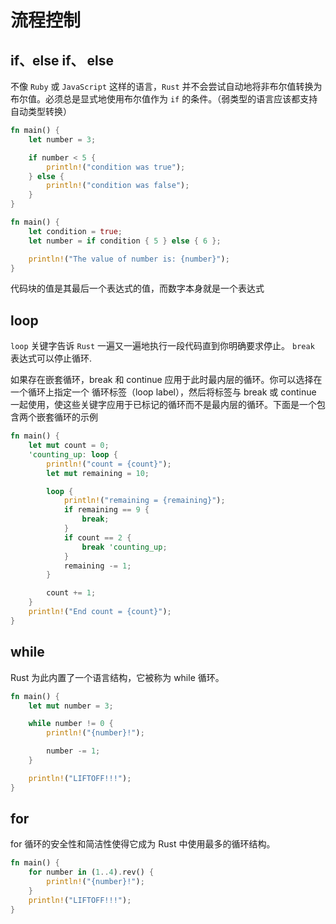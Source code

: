 <!--
 * @Author: your name
 * @Date: 2021-09-14 10:06:58
 * @LastEditTime: 2024-09-25 11:31:33
 * @LastEditors: matiastang
 * @Description: In User Settings Edit
 * @FilePath: /rust-learn/md/流程控制.md
-->
# 流程控制

## if、else if、 else 

不像 `Ruby` 或 `JavaScript` 这样的语言，`Rust` 并不会尝试自动地将非布尔值转换为布尔值。必须总是显式地使用布尔值作为 `if` 的条件。（弱类型的语言应该都支持自动类型转换）
```rs
fn main() {
    let number = 3;

    if number < 5 {
        println!("condition was true");
    } else {
        println!("condition was false");
    }
}
```

```rs
fn main() {
    let condition = true;
    let number = if condition { 5 } else { 6 };

    println!("The value of number is: {number}");
}
```
代码块的值是其最后一个表达式的值，而数字本身就是一个表达式

## loop

`loop` 关键字告诉 `Rust` 一遍又一遍地执行一段代码直到你明确要求停止。
`break` 表达式可以停止循环.

如果存在嵌套循环，break 和 continue 应用于此时最内层的循环。你可以选择在一个循环上指定一个 循环标签（loop label），然后将标签与 break 或 continue 一起使用，使这些关键字应用于已标记的循环而不是最内层的循环。下面是一个包含两个嵌套循环的示例

```rs
fn main() {
    let mut count = 0;
    'counting_up: loop {
        println!("count = {count}");
        let mut remaining = 10;

        loop {
            println!("remaining = {remaining}");
            if remaining == 9 {
                break;
            }
            if count == 2 {
                break 'counting_up;
            }
            remaining -= 1;
        }

        count += 1;
    }
    println!("End count = {count}");
}
```

## while

Rust 为此内置了一个语言结构，它被称为 while 循环。
```rs
fn main() {
    let mut number = 3;

    while number != 0 {
        println!("{number}!");

        number -= 1;
    }

    println!("LIFTOFF!!!");
}
```

## for

for 循环的安全性和简洁性使得它成为 Rust 中使用最多的循环结构。

```rs
fn main() {
    for number in (1..4).rev() {
        println!("{number}!");
    }
    println!("LIFTOFF!!!");
}
```
